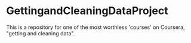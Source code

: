 # GettingandCleaningDataProject
This is a repository for one of the most worthless 'courses' on Coursera, "getting and cleaning data". 
